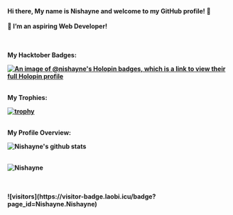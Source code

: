 <div><strong>Hi there, My name is Nishayne and welcome to my GitHub profile! 👋<//strong>
  <br/>
<br/>
<strong>🌱 I’m an aspiring Web Developer!</strong></div>
<br />
<br />
<div><p>My Hacktober Badges: </p></div>

[![An image of @nishayne's Holopin badges, which is a link to view their full Holopin profile](https://holopin.me/nishayne)](https://holopin.io/@nishayne)
<br />
<br />
<div><p>My Trophies: </p></div>

[![trophy](https://github-profile-trophy.vercel.app/?username=Nishayne&theme=onedark)](https://github.com/Nishayne/github-profile-trophy)
<br />
<br />
<div><p>My Profile Overview: </p></div>

![Nishayne's github stats](https://github-readme-stats.vercel.app/api?username=Nishayne&show_icons=true)
<br/>
<br/>

<p><img src="https://github-readme-stats.vercel.app/api/top-langs?username=Nishayne&show_icons=true&locale=en&layout=compact&theme=highcontrast" alt="Nishayne" /></p>

<br />
<br />
 ![visitors](https://visitor-badge.laobi.icu/badge?page_id=Nishayne.Nishayne)
<!--
**Nishayne/Nishayne** is a ✨ _special_ ✨ repository because its `README.md` (this file) appears on your GitHub profile.

Here are some ideas to get you started:

- 🔭 I’m currently working on ...
- 🌱 I’m currently learning ...
- 👯 I’m looking to collaborate on ...
- 🤔 I’m looking for help with ...
- 💬 Ask me about ...
- 📫 How to reach me: ...
- 😄 Pronouns: ...
- ⚡ Fun fact: ...
-->
